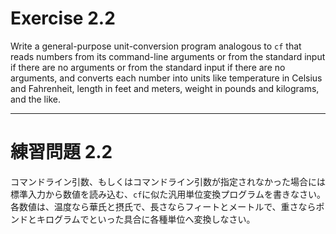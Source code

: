 # Exercise 2.2
Write a general-purpose unit-conversion program analogous to `cf` that reads numbers from its command-line arguments or from the standard input if there are no arguments or from the standard input if there are no arguments, and converts each number into units like temperature in Celsius and Fahrenheit, length in feet and meters, weight in pounds and kilograms, and the like.

---
# 練習問題 2.2
コマンドライン引数、もしくはコマンドライン引数が指定されなかった場合には標準入力から数値を読み込む、`cf`に似た汎用単位変換プログラムを書きなさい。各数値は、温度なら華氏と摂氏で、長さならフィートとメートルで、重さならポンドとキログラムでといった具合に各種単位へ変換しなさい。
